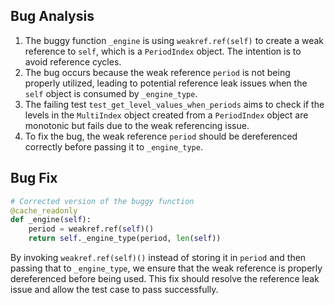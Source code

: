 ## Bug Analysis
1. The buggy function `_engine` is using `weakref.ref(self)` to create a weak reference to `self`, which is a `PeriodIndex` object. The intention is to avoid reference cycles.
2. The bug occurs because the weak reference `period` is not being properly utilized, leading to potential reference leak issues when the `self` object is consumed by `_engine_type`.
3. The failing test `test_get_level_values_when_periods` aims to check if the levels in the `MultiIndex` object created from a `PeriodIndex` object are monotonic but fails due to the weak referencing issue.
4. To fix the bug, the weak reference `period` should be dereferenced correctly before passing it to `_engine_type`.

## Bug Fix
```python
# Corrected version of the buggy function
@cache_readonly
def _engine(self):
    period = weakref.ref(self)()
    return self._engine_type(period, len(self))
```

By invoking `weakref.ref(self)()` instead of storing it in `period` and then passing that to `_engine_type`, we ensure that the weak reference is properly dereferenced before being used. This fix should resolve the reference leak issue and allow the test case to pass successfully.